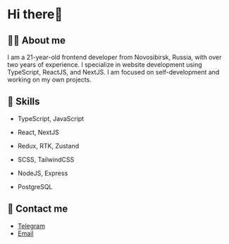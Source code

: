 # <div>Hi there👋</div>
## <div>💁‍♂️ About me</div>
<div>
  I am a 21-year-old frontend developer from Novosibirsk, Russia, with over two years of experience. I specialize in website development using TypeScript, ReactJS, and NextJS. I am focused on self-development and working on my own projects. 
</div>

## <div>🚀 Skills<div/>
<div>
  
  - TypeScript, JavaScript
  
  - React, NextJS
  
  - Redux, RTK, Zustand
  
  - SCSS, TailwindCSS
  
  - NodeJS, Express
  
  - PostgreSQL
</div>
  
## <div>💬 Contact me<div/>
- [Telegram](https://t.me/shteyn-web)
- [Email](mailto:evgeniyshteyn@ya.ru)
